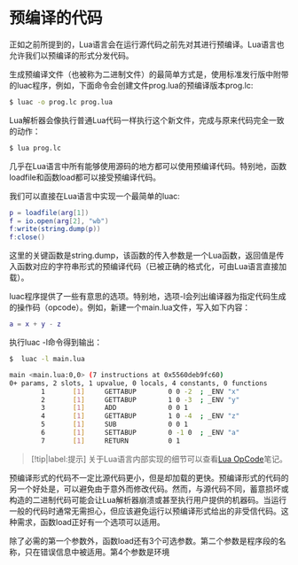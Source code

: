 # 预编译的代码

正如之前所提到的，Lua语言会在运行源代码之前先对其进行预编译。Lua语言也允许我们以预编译的形式分发代码。

生成预编译文件（也被称为二进制文件）的最简单方式是，使用标准发行版中附带的luac程序，例如，下面命令会创建文件prog.lua的预编译版本prog.lc:

```bash
$ luac -o prog.lc prog.lua
```

Lua解析器会像执行普通Lua代码一样执行这个新文件，完成与原来代码完全一致的动作：

```bash
$ lua prog.lc
```

几乎在Lua语言中所有能够使用源码的地方都可以使用预编译代码。特别地，函数loadfile和函数load都可以接受预编译代码。

我们可以直接在Lua语言中实现一个最简单的luac:

```lua
p = loadfile(arg[1])
f = io.open(arg[2], "wb")
f:write(string.dump(p))
f:close()
```

这里的关键函数是string.dump，该函数的传入参数是一个Lua函数，返回值是传入函数对应的字符串形式的预编译代码（已被正确的格式化，可由Lua语言直接加载）。

luac程序提供了一些有意思的选项。特别地，选项-l会列出编译器为指定代码生成的操作码（opcode）。例如，新建一个main.lua文件，写入如下内容：

```lua
a = x + y - z
```

执行luac -l命令得到输出：

```bash
$  luac -l main.lua 

main <main.lua:0,0> (7 instructions at 0x5560deb9fc60)
0+ params, 2 slots, 1 upvalue, 0 locals, 4 constants, 0 functions
        1       [1]     GETTABUP        0 0 -2  ; _ENV "x"
        2       [1]     GETTABUP        1 0 -3  ; _ENV "y"
        3       [1]     ADD             0 0 1
        4       [1]     GETTABUP        1 0 -4  ; _ENV "z"
        5       [1]     SUB             0 0 1
        6       [1]     SETTABUP        0 -1 0  ; _ENV "a"
        7       [1]     RETURN          0 1
```

> [!tip|label:提示]
> 关于Lua语言内部实现的细节可以查看[Lua OpCode](../../进阶篇/OpCode/README.md)笔记。

预编译形式的代码不一定比源代码更小，但是却加载的更快。预编译形式的代码的另一个好处是，可以避免由于意外而修改代码。然而，与源代码不同，蓄意损坏或构造的二进制代码可能会让Lua解析器崩溃或甚至执行用户提供的机器码。当运行一般的代码时通常无需担心，但应该避免运行以预编译形式给出的非受信代码。这种需求，函数load正好有一个选项可以适用。

除了必需的第一个参数外，函数load还有3个可选参数。第二个参数是程序段的名称，只在错误信息中被适用。第4个参数是环境